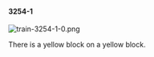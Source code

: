 #### 3254-1
![train-3254-1-0.png](https://github.com/lil-lab/nlvr/raw/master/nlvr/train/images/28/train-3254-1-0.png "train-3254-1-0.png")

There is a yellow block on a yellow block.